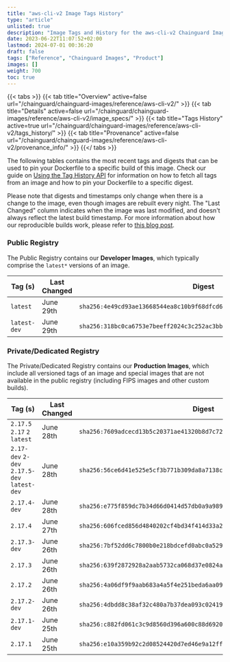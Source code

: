 ```yaml
---
title: "aws-cli-v2 Image Tags History"
type: "article"
unlisted: true
description: "Image Tags and History for the aws-cli-v2 Chainguard Image"
date: 2023-06-22T11:07:52+02:00
lastmod: 2024-07-01 00:36:20
draft: false
tags: ["Reference", "Chainguard Images", "Product"]
images: []
weight: 700
toc: true
---
```


{{< tabs >}}
{{< tab title="Overview" active=false url="/chainguard/chainguard-images/reference/aws-cli-v2/" >}}
{{< tab title="Details" active=false url="/chainguard/chainguard-images/reference/aws-cli-v2/image_specs/" >}}
{{< tab title="Tags History" active=true url="/chainguard/chainguard-images/reference/aws-cli-v2/tags_history/" >}}
{{< tab title="Provenance" active=false url="/chainguard/chainguard-images/reference/aws-cli-v2/provenance_info/" >}}
{{</ tabs >}}

The following tables contains the most recent tags and digests that can be used to pin your Dockerfile to a specific build of this image. Check our guide on [Using the Tag History API](/chainguard/chainguard-images/using-the-tag-history-api/) for information on how to fetch all tags from an image and how to pin your Dockerfile to a specific digest.

Please note that digests and timestamps only change when there is a change to the image, even though images are rebuilt every night. The "Last Changed" column indicates when the image was last modified, and doesn't always reflect the latest build timestamp. For more information about how our reproducible builds work, please refer to [this blog post](https://www.chainguard.dev/unchained/reproducing-chainguards-reproducible-image-builds).

### Public Registry
The Public Registry contains our **Developer Images**, which typically comprise the `latest*` versions of an image.

| Tag (s)       | Last Changed | Digest                                                                    |
|---------------|--------------|---------------------------------------------------------------------------|
|  `latest`     | June 29th    | `sha256:4e49cd93ae13668544ea8c10b9f68dfcd6f1de4134d1c4adbc02a118bf87a603` |
|  `latest-dev` | June 29th    | `sha256:318bc0ca6753e7beeff2024c3c252ac3bb5bdfd2ebd2c23500c48df286d65203` |


### Private/Dedicated Registry
The Private/Dedicated Registry contains our **Production Images**, which include all versioned tags of an image and special images that are not available in the public registry (including FIPS images and other custom builds).

| Tag (s)                                       | Last Changed | Digest                                                                    |
|-----------------------------------------------|--------------|---------------------------------------------------------------------------|
|  `2.17.5` `2.17` `2` `latest`                 | June 28th    | `sha256:7609adcecd13b5c20371ae41320b8d7c724ca3e9e1ad0f75a76d2ce9094815ed` |
|  `2.17-dev` `2-dev` `2.17.5-dev` `latest-dev` | June 28th    | `sha256:56ce6d41e525e5cf3b771b309da8a7138c95853daa20985c8925b88e211ed810` |
|  `2.17.4-dev`                                 | June 28th    | `sha256:e775f859dc7b34d66d0414d57db0a9a989b6ef0eeaf9bffe200d2bf29b178574` |
|  `2.17.4`                                     | June 27th    | `sha256:606fced856d4840202cf4bd34f414d33a2c6e3ff8e7c195babc2ef0bf36dca7a` |
|  `2.17.3-dev`                                 | June 26th    | `sha256:7bf52dd6c7800b0e218bdcefd0abc0a529d21f7d6d6c15d11be920598ee0ea43` |
|  `2.17.3`                                     | June 26th    | `sha256:639f2872928a2aab5732ca068d37e0824af87b41b093e5482011b0a613a559c6` |
|  `2.17.2`                                     | June 26th    | `sha256:4a06df9f9aab683a4a5f4e251beda6aa09979bfd5886bb83334d0c27b25d8ba4` |
|  `2.17.2-dev`                                 | June 26th    | `sha256:4dbdd8c38af32c480a7b37dea093c02419014cf3abd7e194b5c6ba58492c6b32` |
|  `2.17.1-dev`                                 | June 25th    | `sha256:c882fd061c3c9d8560d396a600c88d6920295f880958aa34975597c21f5bd770` |
|  `2.17.1`                                     | June 25th    | `sha256:e10a359b92c2d08524420d7ed46e9a12ff6b1db136b5b96dd6a7c8ad8c89f3c3` |

